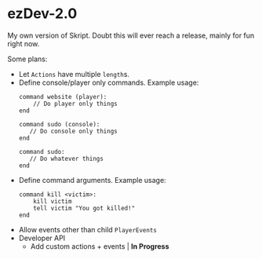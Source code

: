 # ezDev-2.0
My own version of Skript.
Doubt this will ever reach a release, mainly for fun right now.

Some plans:
 - Let `Actions` have multiple `length`s.
 - Define console/player only commands. Example usage:
     ```
     command website (player):
         // Do player only things
     end
   
     command sudo (console):
        // Do console only things
     end
   
     command sudo:
        // Do whatever things
     end
     ```
 - Define command arguments. Example usage:
    ```
    command kill <victim>:
        kill victim
        tell victim "You got killed!"
    end
    ```
 - Allow events other than child `PlayerEvents`
 - Developer API
    - Add custom actions + events | **In Progress**